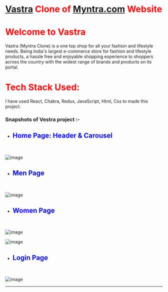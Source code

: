 # <span style="color:red">[Vastra](https://vastra-myntra-clone-2fc78b.netlify.app/) Clone of [Myntra.com](https://www.Myntra.com/) Website </span>
# <span style="color:red"> Welcome to Vastra</span>

Vastra (Myntra Clone) is a one top shop for all your fashion and lifestyle needs. Being India's largest e-commerce store for fashion and lifestyle products, a hassle free and enjoyable shopping experience to shoppers across the country with the widest range of brands and products on its portal.

# <span style="color:red"> Tech Stack Used: </span>

I have used React, Chakra, Redux, JavaScript, Html, Css to made this project.

### Snapshots of Vestra project :- 

- ## <span style="color:blue"> Home Page: Header & Carousel </span>
<br />

![image](https://github.com/soniadiwedi/Myntra_clone/assets/112754761/3adbf972-fe62-46be-aa9e-e7d3b10d8db8)

- ## <span style="color:blue"> Men Page </span>
<br />

![image](https://github.com/soniadiwedi/Myntra_clone/assets/112754761/3839231a-d239-477d-b35e-8735d8c3452a)

- ## <span style="color:blue"> Women Page </span>
<br />

![image](https://github.com/soniadiwedi/Myntra_clone/assets/112754761/db66780c-7a65-41cb-83c7-28966032c054)

![image](https://github.com/soniadiwedi/Myntra_clone/assets/112754761/e2f86421-c0b3-448e-a4d5-cd98fcdf9aa7)

- ## <span style="color:blue"> Login Page </span>
<br />

![image](https://github.com/soniadiwedi/Myntra_clone/assets/112754761/a00f05fb-2274-4ea5-b532-691102352d51)

<hr>
